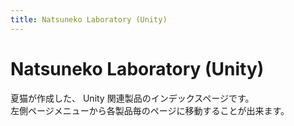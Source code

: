 ```yaml
---
title: Natsuneko Laboratory (Unity)
---
```


# Natsuneko Laboratory (Unity)

夏猫が作成した、 Unity 関連製品のインデックスページです。  
左側ページメニューから各製品毎のページに移動することが出来ます。
